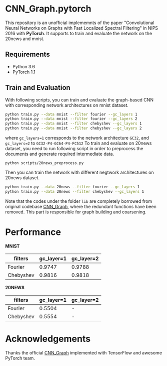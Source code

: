 # CNN_Graph.pytorch

This repository is an unofficial implememnts of the paper "Convolutional Neural Networks on Graphs with Fast Localized Spectral Filtering" in NIPS 2016 with **PyTorch**. It supports to train and evaluate the network on the 20news and mnist.

## Requirements

- Python 3.6
- PyTorch 1.1

## Train and Evaluation

With following scripts, you can train and evaluate the graph-based CNN with corresponding network architectures on mnist dataset.

```bash
python train.py --data mnist --filter fourier --gc_layers 1
python train.py --data mnist --filter fourier --gc_layers 2
python train.py --data mnist --filter chebyshev --gc_layers 1
python train.py --data mnist --filter chebyshev --gc_layers 2
```
where `gc_layers=1` corresponds to the network architecture `GC32`, and `gc_layers=2` to `GC32-P4-GC64-P4-FC512`
To train and evaluate on 20news dataset, you need to run following script in order to preprocess the documents and generate required intermediate data.

```
python scripts/20news_preprocess.py
```

Then you can train the network with different negtwork architectures on 20news dataset.

```bash
python train.py --data 20news --filter fourier --gc_layers 1
python train.py --data 20news --filter chebyshev --gc_layers 1
```

Note that the codes under the folder `lib` are completely borrowed from original codebase [CNN_Graph](https://github.com/mdeff/cnn_graph), where the redundant functions have been removed. This part is responsible for graph building and coarsening. 

# Performance 

**MNIST**

| filters   | gc_layer=1 | gc_layer=2 |
| --------- | ---------- | ---------- |
| Fourier   |   0.9747   |   0.9788   |
| Chebyshev |   0.9816   |   0.9818   |

**20NEWS**

| filters   | gc_layer=1 | gc_layer=2 |
| --------- | ---------- | ---------- |
| Fourier   |   0.5504   |     -      |
| Chebyshev |   0.5554   |     -      |

# Acknowledgements

Thanks the official [CNN_Graph](https://github.com/mdeff/cnn_graph) implemented with TensorFlow and awesome PyTorch team.